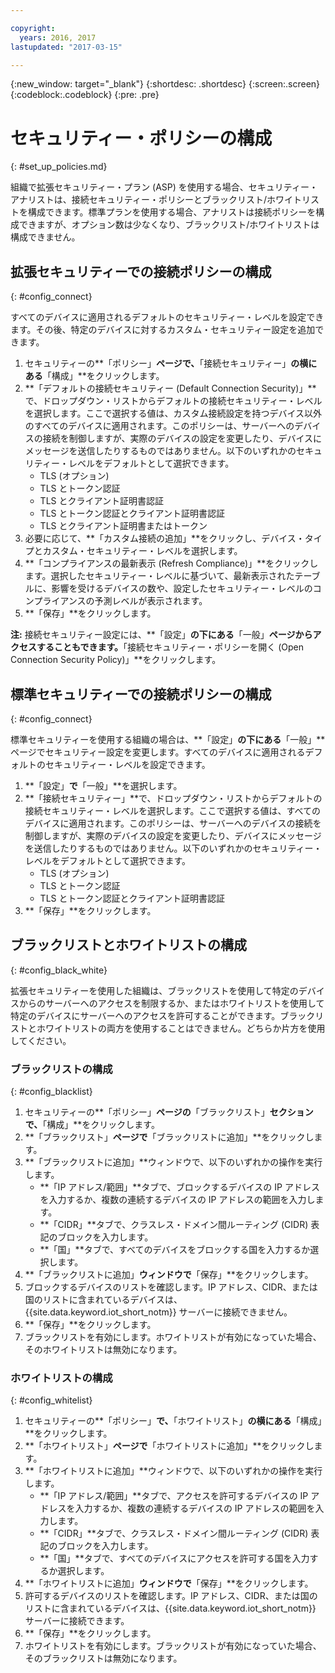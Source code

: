 ```yaml
---

copyright:
  years: 2016, 2017
lastupdated: "2017-03-15"

---
```


{:new_window: target="\_blank"}
{:shortdesc: .shortdesc}
{:screen:.screen}
{:codeblock:.codeblock}
{:pre: .pre}

# セキュリティー・ポリシーの構成
{: #set_up_policies.md}

組織で拡張セキュリティー・プラン (ASP) を使用する場合、セキュリティー・アナリストは、接続セキュリティー・ポリシーとブラックリスト/ホワイトリストを構成できます。標準プランを使用する場合、アナリストは接続ポリシーを構成できますが、オプション数は少なくなり、ブラックリスト/ホワイトリストは構成できません。

## 拡張セキュリティーでの接続ポリシーの構成
{: #config_connect}

すべてのデバイスに適用されるデフォルトのセキュリティー・レベルを設定できます。その後、特定のデバイスに対するカスタム・セキュリティー設定を追加できます。

1. セキュリティーの**「ポリシー」**ページで、**「接続セキュリティー」**の横にある**「構成」**をクリックします。
2. **「デフォルトの接続セキュリティー (Default Connection Security)」**で、ドロップダウン・リストからデフォルトの接続セキュリティー・レベルを選択します。ここで選択する値は、カスタム接続設定を持つデバイス以外のすべてのデバイスに適用されます。このポリシーは、サーバーへのデバイスの接続を制御しますが、実際のデバイスの設定を変更したり、デバイスにメッセージを送信したりするものではありません。以下のいずれかのセキュリティー・レベルをデフォルトとして選択できます。
    - TLS (オプション)
    - TLS とトークン認証
    - TLS とクライアント証明書認証
    - TLS とトークン認証とクライアント証明書認証
    - TLS とクライアント証明書またはトークン
3. 必要に応じて、**「カスタム接続の追加」**をクリックし、デバイス・タイプとカスタム・セキュリティー・レベルを選択します。 
3. **「コンプライアンスの最新表示 (Refresh Compliance)」**をクリックします。選択したセキュリティー・レベルに基づいて、最新表示されたテーブルに、影響を受けるデバイスの数や、設定したセキュリティー・レベルのコンプライアンスの予測レベルが表示されます。
4. **「保存」**をクリックします。  

**注:**
接続セキュリティー設定には、**「設定」**の下にある**「一般」**ページからアクセスすることもできます。**「接続セキュリティー・ポリシーを開く (Open Connection Security Policy)」**をクリックします。

## 標準セキュリティーでの接続ポリシーの構成
{: #config_connect}

標準セキュリティーを使用する組織の場合は、**「設定」**の下にある**「一般」**ページでセキュリティー設定を変更します。すべてのデバイスに適用されるデフォルトのセキュリティー・レベルを設定できます。

1. **「設定」**で**「一般」**を選択します。
2. **「接続セキュリティー」**で、ドロップダウン・リストからデフォルトの接続セキュリティー・レベルを選択します。ここで選択する値は、すべてのデバイスに適用されます。このポリシーは、サーバーへのデバイスの接続を制御しますが、実際のデバイスの設定を変更したり、デバイスにメッセージを送信したりするものではありません。以下のいずれかのセキュリティー・レベルをデフォルトとして選択できます。
    - TLS (オプション)
    - TLS とトークン認証
    - TLS とトークン認証とクライアント証明書認証
4. **「保存」**をクリックします。  

## ブラックリストとホワイトリストの構成
{: #config_black_white}

拡張セキュリティーを使用した組織は、ブラックリストを使用して特定のデバイスからのサーバーへのアクセスを制限するか、またはホワイトリストを使用して特定のデバイスにサーバーへのアクセスを許可することができます。ブラックリストとホワイトリストの両方を使用することはできません。どちらか片方を使用してください。

### ブラックリストの構成
{: #config_blacklist}

1. セキュリティーの**「ポリシー」**ページの**「ブラックリスト」**セクションで、**「構成」**をクリックします。
2. **「ブラックリスト」**ページで**「ブラックリストに追加」**をクリックします。
3. **「ブラックリストに追加」**ウィンドウで、以下のいずれかの操作を実行します。
    - **「IP アドレス/範囲」**タブで、ブロックするデバイスの IP アドレスを入力するか、複数の連続するデバイスの IP アドレスの範囲を入力します。
    - **「CIDR」**タブで、クラスレス・ドメイン間ルーティング (CIDR) 表記のブロックを入力します。
    - **「国」**タブで、すべてのデバイスをブロックする国を入力するか選択します。
4. **「ブラックリストに追加」**ウィンドウで**「保存」**をクリックします。
5. ブロックするデバイスのリストを確認します。IP アドレス、CIDR、または国のリストに含まれているデバイスは、{{site.data.keyword.iot_short_notm}} サーバーに接続できません。
6. **「保存」**をクリックします。
7. ブラックリストを有効にします。ホワイトリストが有効になっていた場合、そのホワイトリストは無効になります。

### ホワイトリストの構成
{: #config_whitelist}

1. セキュリティーの**「ポリシー」**で、**「ホワイトリスト」**の横にある**「構成」**をクリックします。
2. **「ホワイトリスト」**ページで**「ホワイトリストに追加」**をクリックします。
3. **「ホワイトリストに追加」**ウィンドウで、以下のいずれかの操作を実行します。
    - **「IP アドレス/範囲」**タブで、アクセスを許可するデバイスの IP アドレスを入力するか、複数の連続するデバイスの IP アドレスの範囲を入力します。
    - **「CIDR」**タブで、クラスレス・ドメイン間ルーティング (CIDR) 表記のブロックを入力します。
    - **「国」**タブで、すべてのデバイスにアクセスを許可する国を入力するか選択します。
4. **「ホワイトリストに追加」**ウィンドウで**「保存」**をクリックします。
5. 許可するデバイスのリストを確認します。IP アドレス、CIDR、または国のリストに含まれているデバイスは、{{site.data.keyword.iot_short_notm}} サーバーに接続できます。
6. **「保存」**をクリックします。
7. ホワイトリストを有効にします。ブラックリストが有効になっていた場合、そのブラックリストは無効になります。
